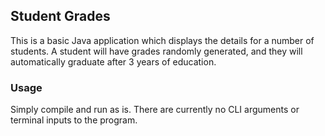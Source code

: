 ## Student Grades

This is a basic Java application which displays the details for a number of students.
A student will have grades randomly generated, and they will automatically graduate after 3 years of education.

### Usage

Simply compile and run as is. There are currently no CLI arguments or terminal inputs to the program.